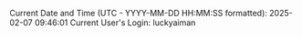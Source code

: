 Current Date and Time (UTC - YYYY-MM-DD HH:MM:SS formatted): 2025-02-07 09:46:01
Current User's Login: luckyaiman
